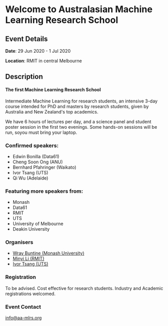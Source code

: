 # Welcome to Australasian Machine Learning Research School

## Event Details
**Date**: 29 Jun 2020 - 1 Jul 2020

**Location**: RMIT in central Melbourne

## Description

#### The first Machine Learning Research School

Intermediate Machine Learning for research students, an intensive 3-day course intended for PhD and masters by research students, given by Australia and New Zealand's top academics.  

We have 6 hours of lectures per day, and a science panel and student poster session in the first two evenings.
Some hands-on sessions will be run, soyou must bring your laptop.

### Confirmed speakers:
- Edwin Bonilla (Data61)
- Cheng Soon Ong (ANU)
- Bernhard Pfahringer (Waikato)
- Ivor Tsang (UTS)
- Qi Wu (Adelaide)

### Featuring more speakers from:
- Monash
- Data61
- RMIT
- UTS
- University of Melbourne
- Deakin University

### Organisers
- [Wray Buntine (Monash University)](https://bayesian-models.org/)
- [Minyi Li (RMIT)](https://au.linkedin.com/in/minyi-li)
- [Ivor Tsang (UTS)](https://www.uts.edu.au/staff/ivor.tsang)

### Registration

To be advised. 
Cost effective for research students.
Industry and Academic registrations welcomed.

### Event Contact

<info@aa-mlrs.org>
